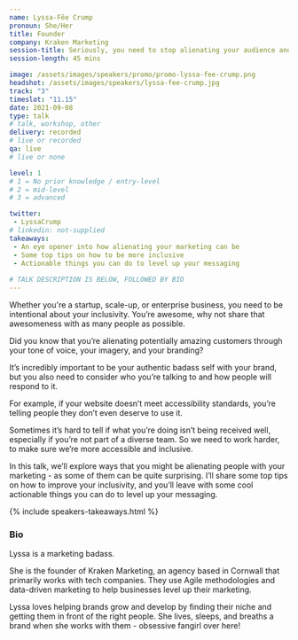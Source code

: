 ```yaml
---
name: Lyssa-Fêe Crump
pronoun: She/Her
title: Founder
company: Kraken Marketing
session-title: Seriously, you need to stop alienating your audience and embrace intentional inclusivity
session-length: 45 mins

image: /assets/images/speakers/promo/promo-lyssa-fee-crump.png
headshot: /assets/images/speakers/lyssa-fee-crump.jpg
track: "3"
timeslot: "11.15"
date: 2021-09-08
type: talk
# talk, workshop, other
delivery: recorded
# live or recorded
qa: live
# live or none

level: 1
# 1 = No prior knowledge / entry-level
# 2 = mid-level
# 3 = advanced

twitter:
 - LyssaCrump
# linkedin: not-supplied
takeaways:
 - An eye opener into how alienating your marketing can be 
 - Some top tips on how to be more inclusive
 - Actionable things you can do to level up your messaging
 
# TALK DESCRIPTION IS BELOW, FOLLOWED BY BIO
---
```


<p>Whether you're a startup, scale-up, or enterprise business, you need to be intentional about your inclusivity. You’re awesome, why not share that awesomeness with as many people as possible.</p> 

Did you know that you’re alienating potentially amazing customers through your tone of voice, your imagery, and your branding? 

It’s incredibly important to be your authentic badass self with your brand, but you also need to consider who you’re talking to and how people will respond to it.

For example, if your website doesn’t meet accessibility standards, you’re telling people they don’t even deserve to use it. 

Sometimes it’s hard to tell if what you’re doing isn’t being received well, especially if you’re not part of a diverse team. So we need to work harder, to make sure we’re more accessible and inclusive. 

In this talk, we’ll explore ways that you might be alienating people with your marketing - as some of them can be quite surprising. 
I’ll share some top tips on how to improve your inclusivity, and you’ll leave with some cool actionable things you can do to level up your messaging.

{% include speakers-takeaways.html %}

<h3>Bio</h3>

<p>Lyssa is a marketing badass.</p>
<p>She is the founder of Kraken Marketing, an agency based in Cornwall that primarily works with tech companies. They use Agile methodologies and data-driven marketing to help businesses level up their marketing.</p>
<p>Lyssa loves helping brands grow and develop by finding their niche and getting them in front of the right people. She lives, sleeps, and breaths a brand when she works with them - obsessive fangirl over here!</p>